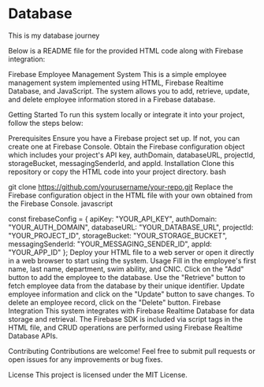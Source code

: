 # Database
This is my database journey


Below is a README file for the provided HTML code along with Firebase integration:

Firebase Employee Management System
This is a simple employee management system implemented using HTML, Firebase Realtime Database, and JavaScript. The system allows you to add, retrieve, update, and delete employee information stored in a Firebase database.

Getting Started
To run this system locally or integrate it into your project, follow the steps below:

Prerequisites
Ensure you have a Firebase project set up. If not, you can create one at Firebase Console.
Obtain the Firebase configuration object which includes your project's API key, authDomain, databaseURL, projectId, storageBucket, messagingSenderId, and appId.
Installation
Clone this repository or copy the HTML code into your project directory.
bash

git clone https://github.com/yourusername/your-repo.git
Replace the Firebase configuration object in the HTML file with your own obtained from the Firebase Console.
javascript

const firebaseConfig = {
  apiKey: "YOUR_API_KEY",
  authDomain: "YOUR_AUTH_DOMAIN",
  databaseURL: "YOUR_DATABASE_URL",
  projectId: "YOUR_PROJECT_ID",
  storageBucket: "YOUR_STORAGE_BUCKET",
  messagingSenderId: "YOUR_MESSAGING_SENDER_ID",
  appId: "YOUR_APP_ID"
};
Deploy your HTML file to a web server or open it directly in a web browser to start using the system.
Usage
Fill in the employee's first name, last name, department, swim ability, and CNIC.
Click on the "Add" button to add the employee to the database.
Use the "Retrieve" button to fetch employee data from the database by their unique identifier.
Update employee information and click on the "Update" button to save changes.
To delete an employee record, click on the "Delete" button.
Firebase Integration
This system integrates with Firebase Realtime Database for data storage and retrieval. The Firebase SDK is included via script tags in the HTML file, and CRUD operations are performed using Firebase Realtime Database APIs.

Contributing
Contributions are welcome! Feel free to submit pull requests or open issues for any improvements or bug fixes.

License
This project is licensed under the MIT License.